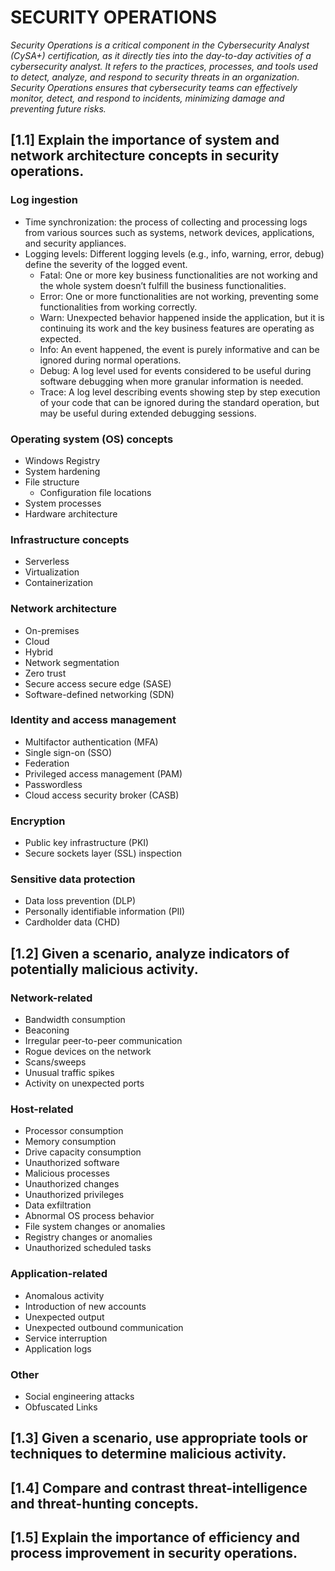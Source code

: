 # SECURITY OPERATIONS
*Security Operations is a critical component in the Cybersecurity Analyst (CySA+) certification, as it directly ties into the day-to-day activities of a cybersecurity analyst. It refers to the practices, processes, and tools used to detect, analyze, and respond to security threats in an organization. Security Operations ensures that cybersecurity teams can effectively monitor, detect, and respond to incidents, minimizing damage and preventing future risks.*

## [1.1] Explain the importance of system and network architecture concepts in security operations.
### Log ingestion 
  - Time synchronization: the process of collecting and processing logs from various sources such as systems, network devices, applications, and security appliances. 
  - Logging levels: Different logging levels (e.g., info, warning, error, debug) define the severity of the logged event.
    - Fatal:	One or more key business functionalities are not working and the whole system doesn’t fulfill the business functionalities.
    - Error:	One or more functionalities are not working, preventing some functionalities from working correctly.
    - Warn:	Unexpected behavior happened inside the application, but it is continuing its work and the key business features are operating as expected.
    - Info:	An event happened, the event is purely informative and can be ignored during normal operations.
    - Debug:	A log level used for events considered to be useful during software debugging when more granular information is needed.
    - Trace:	A log level describing events showing step by step execution of your code that can be ignored during the standard operation, but may be useful during extended debugging sessions.


### Operating system (OS) concepts
  - Windows Registry
  - System hardening
  - File structure
    - Configuration file locations
  - System processes
  - Hardware architecture

### Infrastructure concepts
  - Serverless
  - Virtualization
  - Containerization

### Network architecture
  - On-premises
  - Cloud
  - Hybrid
  - Network segmentation
  - Zero trust
  - Secure access secure edge (SASE)
  - Software-defined networking (SDN)

 ### Identity and access management
  - Multifactor authentication (MFA)
  - Single sign-on (SSO)
  - Federation
  - Privileged access management (PAM)
  - Passwordless
  - Cloud access security broker (CASB)

 ### Encryption
  - Public key infrastructure (PKI)
  - Secure sockets layer (SSL) inspection

### Sensitive data protection
  - Data loss prevention (DLP)
  - Personally identifiable information (PII)
  - Cardholder data (CHD)

## [1.2] Given a scenario, analyze indicators of potentially malicious activity.
### Network-related
  - Bandwidth consumption
  - Beaconing
  - Irregular peer-to-peer communication
  - Rogue devices on the network
  - Scans/sweeps
  - Unusual traffic spikes
  - Activity on unexpected ports

### Host-related
  - Processor consumption
  - Memory consumption
  - Drive capacity consumption
  - Unauthorized software
  - Malicious processes
  - Unauthorized changes
  - Unauthorized privileges
  - Data exfiltration
  - Abnormal OS process behavior
  - File system changes or anomalies
  - Registry changes or anomalies
  - Unauthorized scheduled tasks

### Application-related
  - Anomalous activity
  - Introduction of new accounts
  - Unexpected output
  - Unexpected outbound communication
  - Service interruption
  - Application logs

### Other
  - Social engineering attacks
  - Obfuscated Links 

## [1.3] Given a scenario, use appropriate tools or techniques to determine malicious activity.

## [1.4] Compare and contrast threat-intelligence and threat-hunting concepts.

## [1.5] Explain the importance of efficiency and process improvement in security operations.

